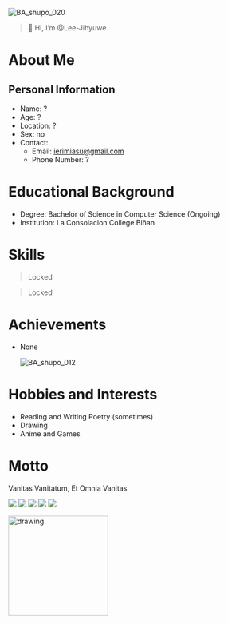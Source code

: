 ![BA_shupo_020](https://github.com/user-attachments/assets/7cb0d006-5e1f-4ff0-a990-ea15f8c51c07)



> 👋 Hi, I’m @Lee-Jihyuwe
# About Me
## Personal Information
- Name: ?
- Age: ?
- Location: ?
- Sex: no
- Contact:
     - Email: ierimiasu@gmail.com
     - Phone Number: ?
# Educational Background
- Degree: Bachelor of Science in Computer Science (Ongoing)
- Institution: La Consolacion College Biñan
# Skills
> Locked

> Locked

# Achievements
- None

  ![BA_shupo_012](https://github.com/user-attachments/assets/8cd574b4-2a77-44d5-9033-d5b2a6f3490b)

# Hobbies and Interests
- Reading and Writing Poetry (sometimes)
- Drawing
- Anime and Games
# Motto
Vanitas Vanitatum, Et Omnia Vanitas


![](http://github-profile-summary-cards.vercel.app/api/cards/profile-details?username=Lee-Jihyuwe&theme=github_dark)
![](http://github-profile-summary-cards.vercel.app/api/cards/stats?username=Lee-Jihyuwe&theme=github_dark)
![](http://github-profile-summary-cards.vercel.app/api/cards/productive-time?username=Lee-Jihyuwe&theme=github_dark&utcOffset=8)
![](http://github-profile-summary-cards.vercel.app/api/cards/most-commit-language?username=Lee-Jihyuwe&theme=github_dark)
![](http://github-profile-summary-cards.vercel.app/api/cards/repos-per-language?username=Lee-Jihyuwe&theme=github_dark)


[<img src="https://github.com/Lee-Jihyuwe/SchoolNotes/blob/main/senseipeak.jpg" alt="drawing" width="200"/>](https://github.com/Lee-Jihyuwe/Lee-Jihyuwe/blob/main/Nextpage.md)

<!---
Lee-Jihyuwe/Lee-Jihyuwe is a ✨ special ✨ repository because its `README.md` (this file) appears on your GitHub profile.
You can click the Preview link to take a look at your changes.
--->
